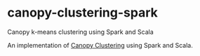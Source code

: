 # canopy-clustering-spark
Canopy k-means clustering using Spark and Scala

An implementation of [Canopy Clustering](https://en.wikipedia.org/wiki/Canopy_clustering_algorithm) using Spark and Scala.
